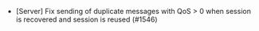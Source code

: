 * [Server] Fix sending of duplicate messages with QoS > 0 when session is recovered and session is reused (#1546)